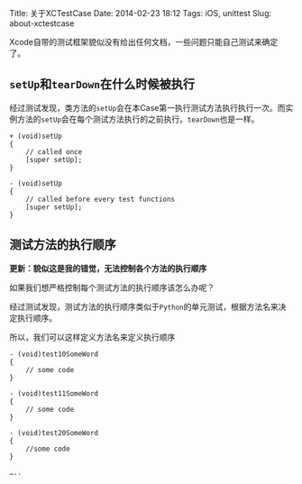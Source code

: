 Title: 关于XCTestCase
Date: 2014-02-23 18:12
Tags: iOS, unittest
Slug: about-xctestcase

Xcode自带的测试框架貌似没有给出任何文档，一些问题只能自己测试来确定了。

## `setUp`和`tearDown`在什么时候被执行

经过测试发现，类方法的`setUp`会在本Case第一执行测试方法执行执行一次。而实例方法的`setUp`会在每个测试方法执行的之前执行。`tearDown`也是一样。

    + (void)setUp
    {
        // called once
        [super setUp];
    }

    - (void)setUp
    {
        // called before every test functions
        [super setUp];
    }

## 测试方法的执行顺序

**更新：貌似这是我的错觉，无法控制各个方法的执行顺序**

如果我们想严格控制每个测试方法的执行顺序该怎么办呢？

经过测试发现，测试方法的执行顺序类似于`Python`的单元测试，根据方法名来决定执行顺序。

所以，我们可以这样定义方法名来定义执行顺序

    - (void)test10SomeWord
    {
        // some code
    }

    - (void)test11SomeWord
    {
        // some code
    }

    - (void)test20SomeWord
    {
        //some code
    }

    …..

